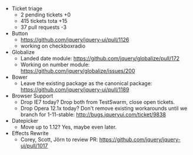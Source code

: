* Ticket triage
  * 2 pending tickets +0
  * 415 tickets tota +15
  * 37 pull requests -3
* Button
  * https://github.com/jquery/jquery-ui/pull/1126
  * working on checkboxradio
* Globalize
  * Landed date module: https://github.com/jquery/globalize/pull/172
  * Working on number module: https://github.com/jquery/globalize/issues/200
* Bower
  * Leave the existing package as the canonical package: https://github.com/jquery/jquery-ui/pull/1189
* Browser Support
  * Drop IE7 today? Drop both from TestSwarm, close open tickets.
  * Drop Opera 12.1x today? Don't remove existing workarounds until we branch for 1-11-stable: http://bugs.jqueryui.com/ticket/9838
* Datepicker
  * Move up to 1.12? Yes, maybe even later.
* Effects Rewrite
  * Corey, Scott, Jörn to review PR: https://github.com/jquery/jquery-ui/pull/1017
